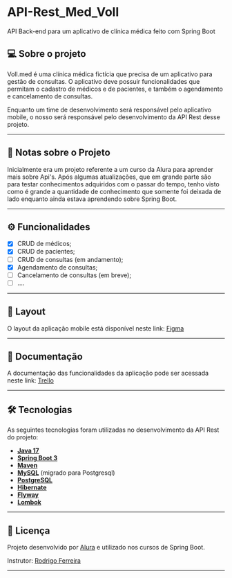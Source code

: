 # API-Rest_Med_Voll

API Back-end para um aplicativo de clínica médica feito com Spring Boot
## 💻 Sobre o projeto

Voll.med é uma clínica médica fictícia que precisa de um aplicativo para gestão de consultas. O aplicativo deve possuir funcionalidades que permitam o cadastro de médicos e de pacientes, e também o agendamento e cancelamento de consultas.

Enquanto um time de desenvolvimento será responsável pelo aplicativo mobile, o nosso será responsável pelo desenvolvimento da API Rest desse projeto.

---

## 📝 Notas sobre o Projeto

Inicialmente era um projeto referente a um curso da Alura para aprender mais sobre Api's.
Após algumas atualizações, que em grande parte são para testar conhecimentos adquiridos com o passar do tempo,
tenho visto como é grande a quantidade de conhecimento que somente foi deixada de lado enquanto ainda estava 
aprendendo sobre Spring Boot.

---

## ⚙️ Funcionalidades

- [x] CRUD de médicos;
- [x] CRUD de pacientes;
- [ ] CRUD de consultas (em andamento);
- [x] Agendamento de consultas;
- [ ] Cancelamento de consultas (em breve);
- [ ] ....
---

## 🎨 Layout

O layout da aplicação mobile está disponível neste link: <a href="https://www.figma.com/file/N4CgpJqsg7gjbKuDmra3EV/Voll.med">Figma</a>

---

## 📄 Documentação

A documentação das funcionalidades da aplicação pode ser acessada neste link: <a href="https://trello.com/b/O0lGCsKb/api-voll-med">Trello</a>

---

## 🛠 Tecnologias

As seguintes tecnologias foram utilizadas no desenvolvimento da API Rest do projeto:

- **[Java 17](https://www.oracle.com/java)**
- **[Spring Boot 3](https://spring.io/projects/spring-boot)**
- **[Maven](https://maven.apache.org)**
- **[MySQL](https://www.mysql.com)** (migrado para Postgresql)
- **[PostgreSQL](https://www.postgresql.org)**
- **[Hibernate](https://hibernate.org)**
- **[Flyway](https://flywaydb.org)**
- **[Lombok](https://projectlombok.org)**

---

## 📝 Licença

Projeto desenvolvido por [Alura](https://www.alura.com.br) e utilizado nos cursos de Spring Boot.

Instrutor: [Rodrigo Ferreira](https://cursos.alura.com.br/user/rodrigo-ferreira) 

---
